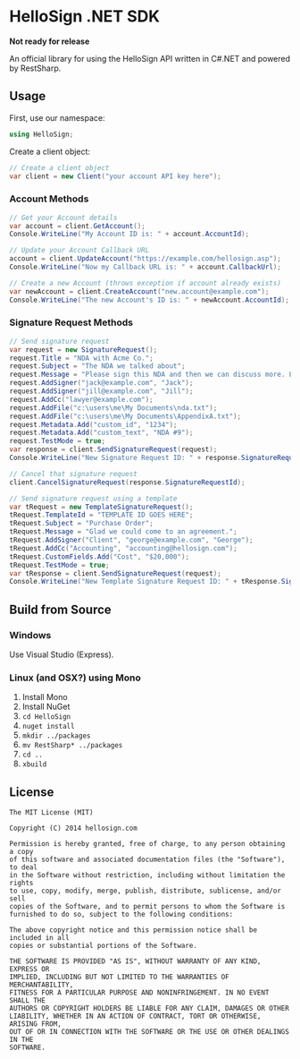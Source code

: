 # HelloSign .NET SDK

**Not ready for release**

An official library for using the HelloSign API written in C#.NET and powered by RestSharp.

## Usage

First, use our namespace:

```C#
using HelloSign;
```

Create a client object:

```C#
// Create a client object
var client = new Client("your account API key here");
```

### Account Methods

```C#
// Get your Account details
var account = client.GetAccount();
Console.WriteLine("My Account ID is: " + account.AccountId);

// Update your Account Callback URL
account = client.UpdateAccount("https://example.com/hellosign.asp");
Console.WriteLine("Now my Callback URL is: " + account.CallbackUrl);

// Create a new Account (throws exception if account already exists)
var newAccount = client.CreateAccount("new.account@example.com");
Console.WriteLine("The new Account's ID is: " + newAccount.AccountId);
```

### Signature Request Methods

```C#
// Send signature request
var request = new SignatureRequest();
request.Title = "NDA with Acme Co.";
request.Subject = "The NDA we talked about";
request.Message = "Please sign this NDA and then we can discuss more. Let me know if you have any questions.";
request.AddSigner("jack@example.com", "Jack");
request.AddSigner("jill@example.com", "Jill");
request.AddCc("lawyer@example.com");
request.AddFile("c:\users\me\My Documents\nda.txt");
request.AddFile("c:\users\me\My Documents\AppendixA.txt");
request.Metadata.Add("custom_id", "1234");
request.Metadata.Add("custom_text", "NDA #9");
request.TestMode = true;
var response = client.SendSignatureRequest(request);
Console.WriteLine("New Signature Request ID: " + response.SignatureRequestId);

// Cancel that signature request
client.CancelSignatureRequest(response.SignatureRequestId);

// Send signature request using a template
var tRequest = new TemplateSignatureRequest();
tRequest.TemplateId = "TEMPLATE ID GOES HERE";
tRequest.Subject = "Purchase Order";
tRequest.Message = "Glad we could come to an agreement.";
tRequest.AddSigner("Client", "george@example.com", "George");
tRequest.AddCc("Accounting", "accounting@hellosign.com");
tRequest.CustomFields.Add("Cost", "$20,000");
tRequest.TestMode = true;
var tResponse = client.SendSignatureRequest(request);
Console.WriteLine("New Template Signature Request ID: " + tResponse.SignatureRequestId);
```

## Build from Source

### Windows

Use Visual Studio (Express).

### Linux (and OSX?) using Mono

1. Install Mono
2. Install NuGet
3. `cd HelloSign`
4. `nuget install`
5. `mkdir ../packages`
6. `mv RestSharp* ../packages`
7. `cd ..`
8. `xbuild`

## License

```
The MIT License (MIT)

Copyright (C) 2014 hellosign.com

Permission is hereby granted, free of charge, to any person obtaining a copy
of this software and associated documentation files (the "Software"), to deal
in the Software without restriction, including without limitation the rights
to use, copy, modify, merge, publish, distribute, sublicense, and/or sell
copies of the Software, and to permit persons to whom the Software is
furnished to do so, subject to the following conditions:

The above copyright notice and this permission notice shall be included in all
copies or substantial portions of the Software.

THE SOFTWARE IS PROVIDED "AS IS", WITHOUT WARRANTY OF ANY KIND, EXPRESS OR
IMPLIED, INCLUDING BUT NOT LIMITED TO THE WARRANTIES OF MERCHANTABILITY,
FITNESS FOR A PARTICULAR PURPOSE AND NONINFRINGEMENT. IN NO EVENT SHALL THE
AUTHORS OR COPYRIGHT HOLDERS BE LIABLE FOR ANY CLAIM, DAMAGES OR OTHER
LIABILITY, WHETHER IN AN ACTION OF CONTRACT, TORT OR OTHERWISE, ARISING FROM,
OUT OF OR IN CONNECTION WITH THE SOFTWARE OR THE USE OR OTHER DEALINGS IN THE
SOFTWARE.
```
